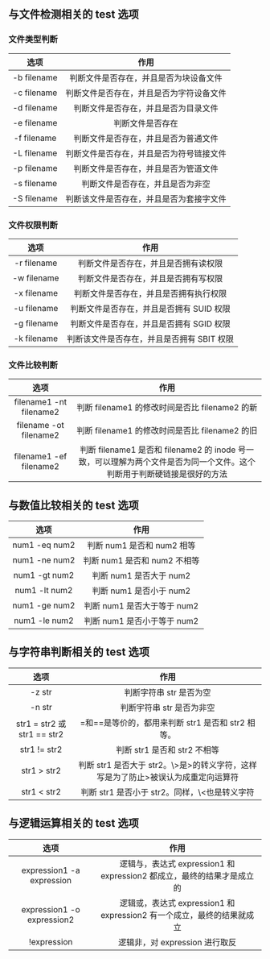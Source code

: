 ## 与文件检测相关的 test 选项

### 文件类型判断
| 选项 | 作用 |
|:---:|:---:|
|-b filename|判断文件是否存在，并且是否为块设备文件|
|-c filename|判断文件是否存在，并且是否为字符设备文件|
|-d filename|判断文件是否存在，并且是否为目录文件|
|-e filename|判断文件是否存在|
|-f filename|判断文件是否存在，井且是否为普通文件|
|-L filename|判断文件是否存在，并且是否为符号链接文件|
|-p filename|判断文件是否存在，并且是否为管道文件|
|-s filename|判断文件是否存在，并且是否为非空|
|-S filename|判断该文件是否存在，并且是否为套接字文件|

### 文件权限判断
| 选项 | 作用 |
|:---:|:---:|
|-r filename|判断文件是否存在，并且是否拥有读权限|
|-w filename|判断文件是否存在，并且是否拥有写权限|
|-x filename|判断文件是否存在，并且是否拥有执行权限|
|-u filename|判断文件是否存在，并且是否拥有 SUID 权限|
|-g filename|判断文件是否存在，并且是否拥有 SGID 权限|
|-k filename|判断该文件是否存在，并且是否拥有 SBIT 权限|

### 文件比较判断
| 选项 | 作用 |
|:---:|:---:|
|filename1 -nt filename2|判断 filename1 的修改时间是否比 filename2 的新|
|filename -ot filename2|判断 filename1 的修改时间是否比 filename2 的旧|
|filename1 -ef filename2|判断 filename1 是否和 filename2 的 inode 号一致，可以理解为两个文件是否为同一个文件。这个判断用于判断硬链接是很好的方法|

## 与数值比较相关的 test 选项
| 选项 | 作用 |
|:---:|:---:|
|num1 -eq num2|判断 num1 是否和 num2 相等|
|num1 -ne num2|判断 num1 是否和 num2 不相等|
|num1 -gt num2|判断 num1 是否大于 num2|
|num1 -lt num2|判断 num1 是否小于 num2|
|num1 -ge num2|判断 num1 是否大于等于 num2|
|num1 -le num2|判断 num1 是否小于等于 num2|

## 与字符串判断相关的 test 选项
| 选项 | 作用 |
|:---:|:---:|
|-z str|判断字符串 str 是否为空|
|-n str|判断宇符串 str 是否为非空|
|str1 = str2 或 str1 == str2|=和==是等价的，都用来判断 str1 是否和 str2 相等。|
|str1 != str2|判断 str1 是否和 str2 不相等|
|str1 \> str2|判断 str1 是否大于 str2。\\>是>的转义字符，这样写是为了防止>被误认为成重定向运算符|
|str1 \< str2|判断 str1 是否小于 str2。同样，\\<也是转义字符|

## 与逻辑运算相关的 test 选项
| 选项 | 作用 |
|:---:|:---:|
|expression1 -a expression|逻辑与，表达式 expression1 和 expression2 都成立，最终的结果才是成立的|
|expression1 -o expression2|逻辑或，表达式 expression1 和 expression2 有一个成立，最终的结果就成立|
|!expression|逻辑非，对 expression 进行取反|
